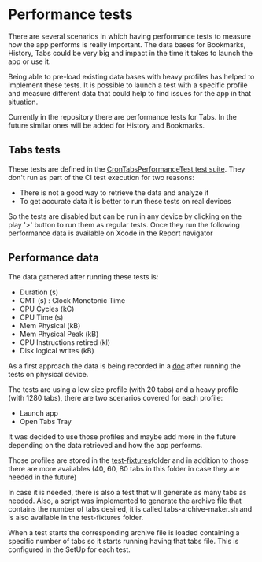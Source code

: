 Performance tests
==================

There are several scenarios in which having performance tests to measure how the app performs is really important. The data bases for Bookmarks, History, Tabs could be very big and impact in the time it takes to launch the app or use it. 

Being able to pre-load existing data bases with heavy profiles has helped to implement these tests. It is possible to launch a test with a specific profile and measure different data that could help to find issues for the app in that situation.

Currently in the repository there are performance tests for Tabs. In the future similar ones will be added for History and Bookmarks.


Tabs tests
-----------
These tests are defined in the [CronTabsPerformanceTest test suite](https://github.com/mozilla-mobile/firefox-ios/blob/main/XCUITests/CronTabsPerfTests.swift). They don't run as part of the CI test execution for two reasons:
* There is not a good way to retrieve the data and analyze it
* To get accurate data it is better to run these tests on real devices

So the tests are disabled but can be run in any device by clicking on the play '>' button to run them as regular tests.
Once they run the following performance data is available on Xcode in the Report navigator


Performance data
-----------
The data gathered after running these tests is:
* Duration (s)
* CMT (s) : Clock Monotonic Time
* CPU Cycles (kC)
* CPU Time (s)
* Mem Physical (kB)
* Mem Physical Peak (kB)
* CPU Instructions retired (kl)
* Disk logical writes (kB)


As a first approach the data is being recorded in a [doc](https://docs.google.com/spreadsheets/d/1ERhNf1IY7Rqfzvcvb2PJldUiHWNArh81yEx6rJ-BA-U/edit?usp=sharing) after running the tests on physical device.

The tests are using a low size profile (with 20 tabs) and a heavy profile (with 1280 tabs), there are two scenarios covered for each profile:
* Launch app
* Open Tabs Tray

It was decided to use those profiles and maybe add more in the future depending on the data retrieved and how the app performs.

Those profiles are stored in the [test-fixtures](https://github.com/mozilla-mobile/firefox-ios/tree/main/test-fixtures)folder and in addition to those there are more availables (40, 60, 80 tabs in this folder in case they are needed in the future)

In case it is needed, there is also a test that will generate as many tabs as needed. Also, a script was implemented to generate the archive file that contains the number of tabs desired, it is called tabs-archive-maker.sh and is also available in the test-fixtures folder.

When a test starts the corresponding archive file is loaded containing a specific number of tabs so it starts running having that tabs file. This is configured in the SetUp for each test. 
